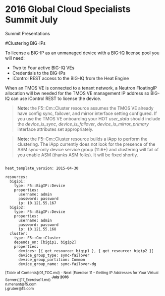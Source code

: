 # 2016 Global Cloud Specialists Summit July

Summit Presentations


#Clustering BIG-IPs

To license a BIG-IP as an unmanaged device with a BIG-IQ license pool you will need:

* Two to Four active BIG-IQ VEs
* Credentials to the BIG-IPs
* iControl REST access to the BIG-IQ from the Heat Engine

When an TMOS VE is connected to a tenant network, a Neutron FloatingIP allocation will bw needed for the TMOS VE management IP address so BIG-IQ can use iControl REST to license the device.

>**Note:** the F5::Cm::Cluster resource assumes the TMOS VE already have config sync, failover, and mirror interface setting configured. If you use the TMOS VE onboarding your HOT *user_data* should include the *device_is_sync*, *device_is_failover*, *device_is_mirror_primary* interface attributes set appropriately.

>**Note:** the F5::Cm::Cluster resource builds a iApp to perform the clustering. The iApp currently does not look for the presence of the ASM sync-only device service group (11.6+) and clustering will fail of you enable ASM (thanks ASM folks). It will be fixed shortly.

```

heat_template_version: 2015-04-30

resources:
  bigip1:
    type: F5::BigIP::Device
    properties:
      username: admin
      password: password
      ip: 10.121.55.167
  bigip2:
    type: F5::BigIP::Device
    properties:
      username: admin
      password: password
      ip: 10.121.55.168
  cluster:
    type: F5::Cm::Cluster
    depends_on: [bigip1, bigip2]
    properties:
      devices: [{ get_resource: bigip1 }, { get_resource: bigip2 }]
      device_group_type: sync-failover
      device_group_partition: Common
      device_group_name: sync-failover-dg

```

<sub>
[Table of Contents](01_TOC.md) - Next [Exercise 11 - Getting IP Addresses for Your Virtual Servers](17_Exercise11.md) 
</sub>

<sup>
<b>July 2016</b></br>
n.menant@f5.com</br>
j.gruber@f5.com
</sup>
